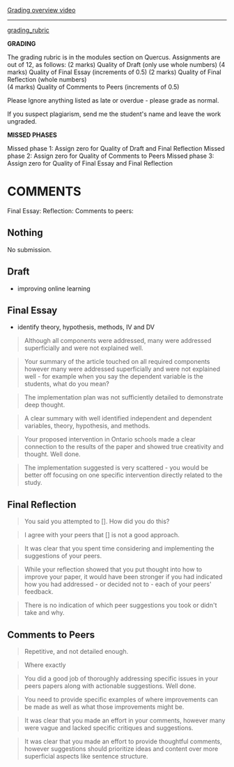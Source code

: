 [Grading overview video](https://drive.google.com/file/d/1H_5VZvhQO7nXRQ4-xuSPs7kwddaHS1XJ/view?usp=sharing)

---

[grading_rubric](file:////Users/djw/Documents/pCloud_synced/Academics/TA/2020_PSYA01/20209_PSYA01pSRubric.pdf)

**GRADING** 

The grading rubric is in the modules section on Quercus.    Assignments are out of 12, as follows:
(2 marks) Quality of Draft (only use whole numbers)
(4 marks) Quality of Final Essay (increments of 0.5)
(2 marks) Quality of Final Reflection (whole numbers)  
(4 marks) Quality of Comments to Peers (increments of 0.5)   

Please Ignore anything listed as late or overdue - please grade as normal.

If you suspect plagiarism, send me the student's name and leave the work ungraded.
 
**MISSED PHASES**

Missed phase 1:  Assign zero for Quality of Draft and Final Reflection
Missed phase 2:  Assign zero for Quality of Comments to Peers 
Missed phase 3:  Assign zero for Quality of Final Essay and Final Reflection 

# COMMENTS
Final Essay:
Reflection:
Comments to peers:

## Nothing
No submission.

## Draft
- improving online learning

## Final Essay
- identify theory, hypothesis, methods, IV and DV


>Although all components were addressed, many were addressed superficially and were not explained well. 

>Your summary of the article touched on all required components however many were addressed superficially and were not explained well - for example when you say the dependent variable is the students, what do you mean? 

>The implementation plan was not sufficiently detailed to demonstrate deep thought.

> A clear summary with well identified independent and dependent variables, theory, hypothesis, and methods.

> Your proposed intervention in Ontario schools made a clear connection to the results of the paper and showed true creativity and thought. Well done. 

> The implementation suggested is very scattered - you would be better off focusing on one specific intervention directly related to the study.

## Final Reflection
>You said you attempted to []. How did you do this?

>I agree with your peers that [] is not a good approach.

>It was clear that you spent time considering and implementing the suggestions of your peers.

> While your reflection showed that you put thought into how to improve your paper, it would have been stronger if you had indicated how you had addressed - or decided not to - each of your peers' feedback.

> There is no indication of which peer suggestions you took or didn't take and why.


## Comments to Peers
>Repetitive, and not detailed enough. 

>Where exactly

>You did a good job of thoroughly addressing specific issues in your peers papers along with actionable suggestions. Well done.

> You need to provide specific examples of where improvements can be made as well as what those improvements might be.

>It was clear that you made an effort in your comments, however many were vague and lacked specific critiques and suggestions.

>It was clear that you made an effort to provide thoughtful comments, however suggestions should prioritize ideas and content over more superficial aspects like sentence structure. 